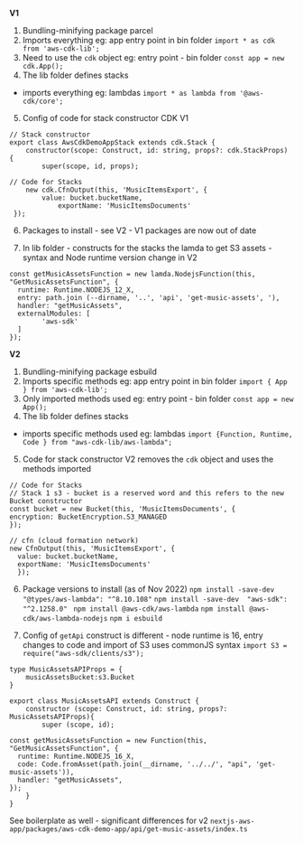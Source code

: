 __V1__

1.  Bundling-minifying package parcel
2. Imports everything
eg: app entry point in bin folder
`import * as cdk from 'aws-cdk-lib';`
3. Need to use the `cdk` object
eg: entry point - bin folder
`const app = new cdk.App();`
4. The lib folder defines stacks 
 - imports everything
 eg: lambdas
 `import * as lambda from '@aws-cdk/core';`
5. Config of code for stack constructor CDK V1

```
// Stack constructor 
export class AwsCdkDemoAppStack extends cdk.Stack {
    constructor(scope: Construct, id: string, props?: cdk.StackProps) {
        super(scope, id, props);

// Code for Stacks
    new cdk.CfnOutput(this, 'MusicItemsExport', {
        value: bucket.bucketName,
            exportName: 'MusicItemsDocuments'
 });
```
6. Packages to install - see V2 - V1 packages are now out of date

7. In lib folder - constructs for the stacks the lamda to get S3 assets - syntax and Node runtime version change in V2
```
const getMusicAssetsFunction = new lamda.NodejsFunction(this, "GetMusicAssetsFunction", {
  runtime: Runtime.NODEJS_12_X,
  entry: path.join (--dirname, '..', 'api', 'get-music-assets', '),
  handler: "getMusicAssets",
  externalModules: [
        'aws-sdk'
  ]
});
```

__V2__

1. Bundling-minifying package esbuild
2. Imports specific methods 
eg: app entry point in bin folder
`import { App } from 'aws-cdk-lib';`
3. Only imported methods used
eg: entry point - bin folder
`const app = new App();`
4. The lib folder defines stacks
- imports specific methods used
eg: lambdas
`import {Function, Runtime, Code } from "aws-cdk-lib/aws-lambda";`
5. Code for stack constructor V2 removes the `cdk` object and uses the methods imported

```
// Code for Stacks
// Stack 1 s3 - bucket is a reserved word and this refers to the new Bucket constructor
const bucket = new Bucket(this, 'MusicItemsDocuments', {
encryption: BucketEncryption.S3_MANAGED
});

// cfn (cloud formation network)
new CfnOutput(this, 'MusicItemsExport', {
  value: bucket.bucketName,
  exportName: 'MusicItemsDocuments'
  });
```
6. Package versions to install (as of Nov 2022)
`npm install -save-dev "@types/aws-lambda": "^8.10.108"`
`npm install -save-dev  "aws-sdk": "^2.1258.0" `
`npm install @aws-cdk/aws-lambda`
`npm install @aws-cdk/aws-lambda-nodejs`
`npm i esbuild`

7. Config of `getApi` construct is different - node runtime is 16, entry changes to code and import of S3 uses commonJS syntax `import S3 = require("aws-sdk/clients/s3"); `

```
type MusicAssetsAPIProps = {
    musicAssetsBucket:s3.Bucket
}

export class MusicAssetsAPI extends Construct {
    constructor (scope: Construct, id: string, props?: MusicAssetsAPIProps){
        super (scope, id);

const getMusicAssetsFunction = new Function(this, "GetMusicAssetsFunction", {
  runtime: Runtime.NODEJS_16_X,
  code: Code.fromAsset(path.join(__dirname, '../../', "api", 'get-music-assets')),
  handler: "getMusicAssets",
});
    }
}
```
See boilerplate as well - significant differences for v2
`nextjs-aws-app/packages/aws-cdk-demo-app/api/get-music-assets/index.ts`